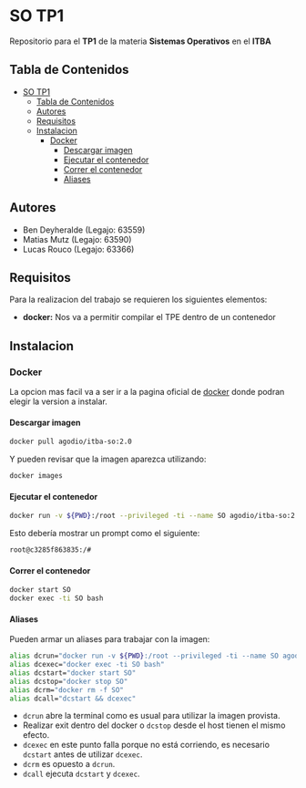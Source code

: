 # SO TP1

Repositorio para el **TP1** de la materia **Sistemas Operativos** en el **ITBA**

## Tabla de Contenidos

- [SO TP1](#so-tp1)
  - [Tabla de Contenidos](#tabla-de-contenidos)
  - [Autores](#autores)
  - [Requisitos](#requisitos)
  - [Instalacion](#instalacion)
    - [Docker](#docker)
      - [Descargar imagen](#descargar-imagen)
      - [Ejecutar el contenedor](#ejecutar-el-contenedor)
      - [Correr el contenedor](#correr-el-contenedor)
      - [Aliases](#aliases)

## Autores

- Ben Deyheralde (Legajo: 63559)
- Matias Mutz (Legajo: 63590)
- Lucas Rouco (Legajo: 63366)

## Requisitos

Para la realizacion del trabajo se requieren los siguientes elementos:

- **docker:** Nos va a permitir compilar el TPE dentro de un contenedor

## Instalacion

### Docker

La opcion mas facil va a ser ir a la pagina oficial de [docker](https://www.docker.com/products/docker-desktop/) donde podran elegir la version a instalar.

#### Descargar imagen

```bash
docker pull agodio/itba-so:2.0
```

Y pueden revisar que la imagen aparezca utilizando:

```bash
docker images
```

#### Ejecutar el contenedor

```bash
docker run -v ${PWD}:/root --privileged -ti --name SO agodio/itba-so:2.0
```

Esto debería mostrar un prompt como el siguiente:

```bash
root@c3285f863835:/#
```

#### Correr el contenedor

```bash
docker start SO
docker exec -ti SO bash
```

#### Aliases

Pueden armar un aliases para trabajar con la imagen:

```bash
alias dcrun="docker run -v ${PWD}:/root --privileged -ti --name SO agodio/itba-so:2.0"
alias dcexec="docker exec -ti SO bash"
alias dcstart="docker start SO"
alias dcstop="docker stop SO"
alias dcrm="docker rm -f SO"
alias dcall="dcstart && dcexec"
```

- `dcrun` abre la terminal como es usual para utilizar la imagen provista.
- Realizar exit dentro del docker o `dcstop` desde el host tienen el mismo efecto.
- `dcexec` en este punto falla porque no está corriendo, es necesario `dcstart` antes de utilizar `dcexec`.
- `dcrm` es opuesto a `dcrun`.
- `dcall` ejecuta `dcstart` y `dcexec`.
